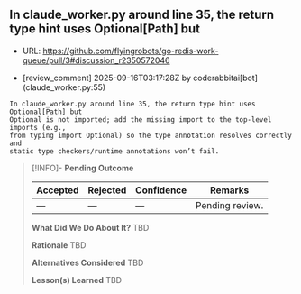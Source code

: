 ## In claude_worker.py around line 35, the return type hint uses Optional[Path] but

- URL: https://github.com/flyingrobots/go-redis-work-queue/pull/3#discussion_r2350572046

- [review_comment] 2025-09-16T03:17:28Z by coderabbitai[bot] (claude_worker.py:55)

```text
In claude_worker.py around line 35, the return type hint uses Optional[Path] but
Optional is not imported; add the missing import to the top-level imports (e.g.,
from typing import Optional) so the type annotation resolves correctly and
static type checkers/runtime annotations won’t fail.
```

> [!INFO]- **Pending**
> **Outcome**
> 
> | Accepted | Rejected | Confidence | Remarks |
> |----------|----------|------------|---------|
> | — | — | — | Pending review. |
>
> **What Did We Do About It?**
> TBD
>
> **Rationale**
> TBD
>
> **Alternatives Considered**
> TBD
>
> **Lesson(s) Learned**
> TBD

